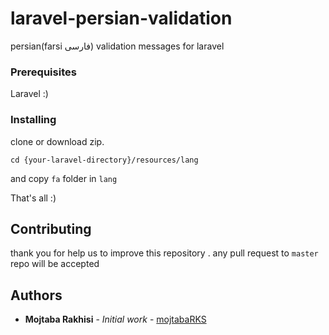 # laravel-persian-validation

persian(farsi فارسی) validation messages for laravel

### Prerequisites

Laravel :)

### Installing

clone or download zip.

```
cd {your-laravel-directory}/resources/lang
```

and copy `fa` folder in `lang` 

That's all :)

## Contributing

thank you for help us to improve this repository .
any pull request to `master` repo will be accepted

## Authors

* **Mojtaba Rakhisi** - *Initial work* - [mojtabaRKS](https://github.com/mojtabaRKS)


